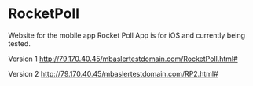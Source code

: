 # RocketPoll
Website for the mobile app Rocket Poll 
App is for iOS and currently being tested.

Version 1
http://79.170.40.45/mbaslertestdomain.com/RocketPoll.html#

Version 2
http://79.170.40.45/mbaslertestdomain.com/RP2.html#
